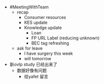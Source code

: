 - #MeetingWithTeam
	- recap
		- Consumer resources
		- KES update
		- Knowledge update
			- Loan
			- FP URL Label (reducing unknown)
			- BEC tag refreshing
	- ask for leave
		- I have surgery this week
		- will tomorrow
- 新ovlp study 已经出来了
	- 数据好像有问题
		- 给yafet 留言